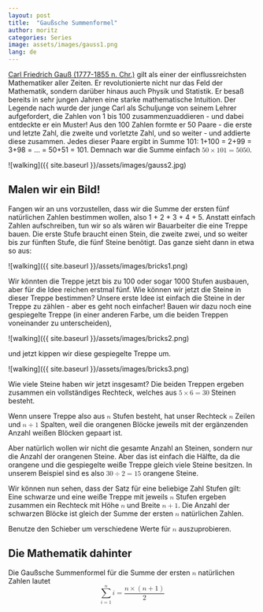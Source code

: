 ```yaml
---
layout: post
title:  "Gaußsche Summenformel"
author: moritz
categories: Series
image: assets/images/gauss1.png
lang: de
---
```

[Carl Friedrich Gauß (1777-1855 n. Chr.)](https://de.wikipedia.org/wiki/Carl_Friedrich_Gauss) gilt als einer der einflussreichsten Mathematiker aller Zeiten. Er revolutionierte nicht nur das Feld der Mathematik,
sondern darüber hinaus auch Physik und Statistik. Er besaß bereits in sehr jungen Jahren eine starke mathematische Intuition. Der Legende nach wurde der junge Carl als Schuljunge von seinem Lehrer aufgefordert,
die Zahlen von 1 bis 100 zusammenzuaddieren - und dabei entdeckte er ein Muster! Aus den 100 Zahlen formte er 50 Paare - die erste und letzte Zahl, die zweite und vorletzte Zahl, und so weiter - und addierte diese zusammen.
Jedes dieser Paare ergibt in Summe 101: 1+100 = 2+99 = 3+98 = ... = 50+51 = 101. Demnach war die Summe einfach <math display="inline"><mn>50</mn><mo>&times;</mo><mn>101</mn><mo>=</mo><mn>5050</mn></math>.

![walking]({{ site.baseurl }}/assets/images/gauss2.jpg)

## Malen wir ein Bild!

Fangen wir an uns vorzustellen, dass wir die Summe der ersten fünf natürlichen Zahlen bestimmen wollen, also 1 + 2 + 3 + 4 + 5.
Anstatt einfach Zahlen aufschreiben, tun wir so als wären wir Bauarbeiter die eine Treppe bauen. Die erste Stufe braucht einen Stein, die zweite zwei, und so weiter
bis zur fünften Stufe, die fünf Steine benötigt. Das ganze sieht dann in etwa so aus:

![walking]({{ site.baseurl }}/assets/images/bricks1.png)

Wir könnten die Treppe jetzt bis zu 100 oder sogar 1000 Stufen ausbauen, aber für die Idee reichen erstmal fünf. Wie können wir jetzt die Steine in dieser Treppe bestimmen?
Unsere erste Idee ist einfach die Steine in der Treppe zu zählen - aber es geht noch einfacher!
Bauen wir dazu noch eine gespiegelte Treppe (in einer anderen Farbe, um die beiden Treppen voneinander zu unterscheiden),

![walking]({{ site.baseurl }}/assets/images/bricks2.png)

und jetzt kippen wir diese gespiegelte Treppe um.

![walking]({{ site.baseurl }}/assets/images/bricks3.png)

Wie viele Steine haben wir jetzt insgesamt? Die beiden Treppen ergeben zusammen ein vollständiges Rechteck,
welches aus <math display="inline"><mn>5</mn><mo>&times;</mo><mn>6</mn><mo>=</mo><mn>30</mn></math> Steinen besteht.

Wenn unsere Treppe also aus <math display="inline"><mi>n</mi></math> Stufen besteht, hat unser Rechteck <math display="inline"><mi>n</mi></math> Zeilen und <math display="inline"><mi>n</mi><mo>+</mo><mn>1</mn></math> Spalten, weil die orangenen Blöcke jeweils mit der ergänzenden Anzahl weißen Blöcken gepaart ist.

Aber natürlich wollen wir nicht die gesamte Anzahl an Steinen, sondern nur die Anzahl der orangenen Steine. Aber das ist einfach die Hälfte, da die orangene und die gespiegelte weiße Treppe gleich viele Steine besitzen.
In unserem Beispiel sind es also <math display="inline"><mn>30</mn><mo>&divide;</mo><mn>2</mn><mo>=</mo><mn>15</mn></math> orangene Steine.

Wir können nun sehen, dass der Satz für eine beliebige Zahl Stufen gilt: Eine schwarze und eine weiße Treppe mit jeweils <math display="inline"><mi>n</mi></math> Stufen ergeben zusammen ein Rechteck mit Höhe <math display="inline"><mi>n</mi></math> und Breite <math display="inline"><mi>n</mi><mo>+</mo><mn>1</mn></math>.
Die Anzahl der schwarzen Blöcke ist gleich der Summe der ersten <math display="inline"><mi>n</mi></math> natürlichen Zahlen.


Benutze den Schieber um verschiedene Werte für <math display="inline"><mi>n</mi></math> auszuprobieren.

<div id="observablehq-ab34f0a5">
  <div class="observablehq-viewof-count"></div>
  <div class="observablehq-viewof-test2"></div>
</div>
<script type="module">
  import {Runtime, Inspector} from "https://cdn.jsdelivr.net/npm/@observablehq/runtime@4/dist/runtime.js";
  import define from "https://api.observablehq.com/@864af2bf64442aa6/grid-inputs.js?v=3";
  (new Runtime).module(define, name => {
    if (name === "viewof count") return Inspector.into("#observablehq-ab34f0a5 .observablehq-viewof-count")();
    if (name === "viewof test2") return Inspector.into("#observablehq-ab34f0a5 .observablehq-viewof-test2")();
  });
</script>

## Die Mathematik dahinter
Die Gaußsche Summenformel für die Summe der ersten <math display="inline"><mi>n</mi></math> natürlichen Zahlen lautet
<math display="block" xmlns="http://www.w3.org/1998/Math/MathML">
  <mrow>
    <munderover>
      <mo>∑</mo>
      <mrow>
        <mi>i</mi>
        <mo>=</mo>
        <mn>1</mn>
      </mrow>
      <mi>n</mi>
    </munderover>
    <mi>i</mi>
    <mo>=</mo>
    <mfrac>
      <mrow>
        <mi>n</mi>
        <mo>&times;</mo>
        <mrow>
          <mo stretchy="true" form="prefix">(</mo>
          <mi>n</mi>
          <mo>+</mo>
          <mn>1</mn>
          <mo stretchy="true" form="postfix">)</mo>
        </mrow>
      </mrow>
      <mn>2</mn>
    </mfrac>
  </mrow>
</math>

